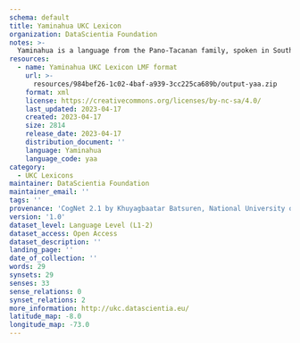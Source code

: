 ```yaml
---
schema: default
title: Yaminahua UKC Lexicon
organization: DataScientia Foundation
notes: >-
  Yaminahua is a language from the Pano-Tacanan family, spoken in South America. The UKC Lexicon of Yaminahua is represented as a lexico-semantic network. It consists of words, word senses, synsets, as well as sense-level and synset-level relationships.
resources:
  - name: Yaminahua UKC Lexicon LMF format
    url: >-
      resources/984bef26-1c02-4baf-a939-3cc225ca689b/output-yaa.zip
    format: xml
    license: https://creativecommons.org/licenses/by-nc-sa/4.0/
    last_updated: 2023-04-17
    created: 2023-04-17
    size: 2814
    release_date: 2023-04-17
    distribution_document: ''
    language: Yaminahua
    language_code: yaa
category:
  - UKC Lexicons
maintainer: DataScientia Foundation
maintainer_email: ''
tags: ''
provenance: 'CogNet 2.1 by Khuyagbaatar Batsuren, National University of Mongolia (http://cognet.ukc.disi.unitn.it); Native Languages of the Americas 2021.11. by Laura Redish and Orrin Lewis (http://www.native-languages.org); Princeton WordNet 2.1 by Princeton University (https://wordnet.princeton.edu)'
version: '1.0'
dataset_level: Language Level (L1-2)
dataset_access: Open Access
dataset_description: ''
landing_page: ''
date_of_collection: ''
words: 29
synsets: 29
senses: 33
sense_relations: 0
synset_relations: 2
more_information: http://ukc.datascientia.eu/
latitude_map: -8.0
longitude_map: -73.0
---
```

